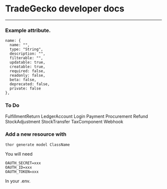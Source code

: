 # TradeGecko developer docs
--------

### Example attribute.
```
name: {
  name: "",
  type: "String",
  description: "",
  filterable: "",
  updatable: true,
  creatable: true,
  required: false,
  readonly: false,
  beta: false,
  deprecated: false,
  private: false
},
```

### To Do

FulfillmentReturn
LedgerAccount
Login
Payment
Procurement
Refund
StockAdjustment
StockTransfer
TaxComponent
Webhook

### Add a new resource with

`thor generate model ClassName`

You will need 
```
OAUTH_SECRET=xxx
OAUTH_ID=xxx
OAUTH_TOKEN=xxx
```

In your .env.
